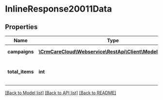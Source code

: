 # InlineResponse20011Data

## Properties
Name | Type | Description | Notes
------------ | ------------- | ------------- | -------------
**campaigns** | [**\CrmCareCloud\Webservice\RestApi\Client\Model\Campaign[]**](Campaign.md) | List of the campaigns. | [optional] 
**total_items** | **int** | The number of all found campaigns. | [optional] 

[[Back to Model list]](../../README.md#documentation-for-models) [[Back to API list]](../../README.md#documentation-for-api-endpoints) [[Back to README]](../../README.md)

